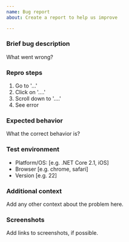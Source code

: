 ```yaml
---
name: Bug report
about: Create a report to help us improve

---
```


### Brief bug description

What went wrong?

### Repro steps

1. Go to '...'
2. Click on '....'
3. Scroll down to '....'
4. See error

### Expected behavior

What the correct behavior is?

### Test environment

 - Platform/OS: [e.g. .NET Core 2.1, iOS]
 - Browser [e.g. chrome, safari]
 - Version [e.g. 22]

### Additional context

Add any other context about the problem here.

### Screenshots

Add links to screenshots, if possible.

